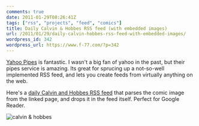 ```yaml
---
comments: true
date: 2011-01-29T08:26:41Z
tags: ["rss", "projects", "feed", "comics"]
title: Daily Calvin & Hobbes RSS feed (with embedded images)
url: /2011/01/29/daily-calvin-hobbes-rss-feed-with-embedded-images/
wordpress_id: 342
wordpress_url: https://www.f-77.com/?p=342
---
```


<a href="https://pipes.yahoo.com/pipes/">Yahoo Pipes</a> is fantastic. I wasn't a big fan of yahoo in the past, but their pipes service is amazing. Its great for sprucing up a not-so-well implemented RSS feed, and lets you create feeds from virtually anything on the web.

Here's a <a title="Calvin and Hobbes RSS" href="https://pipes.yahoo.com/pipes/pipe.run?_id=4ea8ada9a8b0f29e54ce1056f46f9202&amp;_render=rss" target="_blank">daily Calvin and Hobbes RSS feed</a> that parses the comic image from the linked page, and drops it in the feed itself. Perfect for Google Reader.

<img title="calvin &amp; hobbes" src="/images/posts/2011/01/calvinhobbes-resized-post.gif" />
